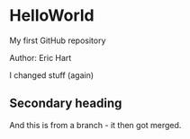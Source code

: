 # HelloWorld
My first GitHub repository

Author: Eric Hart

I changed stuff (again)

## Secondary heading
And this is from a branch - it then got merged.
